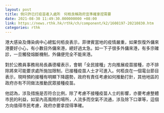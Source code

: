```yaml
---
layout: post
title: 倘只許已打疫苗者入處所　何栢良稱政府宜準確拿捏需要
date: 2021-08-30 11:49:30.000000000 +08:00
link: https://news.rthk.hk/rthk/ch/component/k2/1608197-20210830.htm
categories: rthk
---
```


港大感染及傳染病中心總監何栢良表示，菲律賓當地的疫情嚴重，如果恢復外傭來港要好小心，有小數目外傭來港，總好過太急。如一下子很多外傭來港，有多宗確診，一旦觸發熔斷機制，外傭便完全不能來港。

對於公務員事務局局長聶德權表示，會朝「全民接種」方向推展疫苗接種，亦不排除將來可能要求處所施加限制，已接種疫苗人士才可進入。何栢良在一個電台節目表示，現時預約接種有明顯下降趨勢，政府有責任考慮如何推動打針，其他地區的政府亦有不同做法推動民眾接種疫苗。

他認為，涉及措施是否符合比例，除了考慮不接種疫苗人士的影響，亦要考慮整體市民的利益，如室內高風險的場所，人流多而空氣不流通，涉及除下口罩等，這個方向值得市民考慮，政府亦要拿捏得準確。
